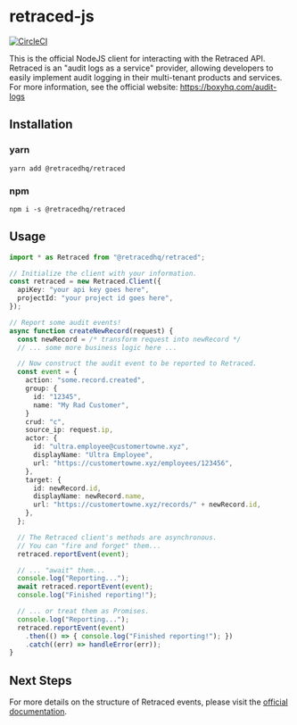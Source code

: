 # retraced-js

[![CircleCI](https://circleci.com/gh/retracedhq/retraced-js.svg?style=svg)](https://circleci.com/gh/retracedhq/retraced-js)

This is the official NodeJS client for interacting with the Retraced API. Retraced is an "audit logs as a service" provider, allowing developers to easily implement audit logging in their multi-tenant products and services. For more information, see the official website: https://boxyhq.com/audit-logs

## Installation

### yarn

```shell
yarn add @retracedhq/retraced
```

### npm

```shell
npm i -s @retracedhq/retraced
```

## Usage

```typescript
import * as Retraced from "@retracedhq/retraced";

// Initialize the client with your information.
const retraced = new Retraced.Client({
  apiKey: "your api key goes here",
  projectId: "your project id goes here",
});

// Report some audit events!
async function createNewRecord(request) {
  const newRecord = /* transform request into newRecord */
  // ... some more business logic here ...

  // Now construct the audit event to be reported to Retraced.
  const event = {
    action: "some.record.created",
    group: {
      id: "12345",
      name: "My Rad Customer",
    }
    crud: "c",
    source_ip: request.ip,
    actor: {
      id: "ultra.employee@customertowne.xyz",
      displayName: "Ultra Employee",
      url: "https://customertowne.xyz/employees/123456",
    },
    target: {
      id: newRecord.id,
      displayName: newRecord.name,
      url: "https://customertowne.xyz/records/" + newRecord.id,
    },
  };

  // The Retraced client's methods are asynchronous.
  // You can "fire and forget" them...
  retraced.reportEvent(event);

  // ... "await" them...
  console.log("Reporting...");
  await retraced.reportEvent(event);
  console.log("Finished reporting!");

  // ... or treat them as Promises.
  console.log("Reporting...");
  retraced.reportEvent(event)
    .then(() => { console.log("Finished reporting!"); })
    .catch((err) => handleError(err));
}
```

## Next Steps

For more details on the structure of Retraced events, please visit the [official documentation](https://boxyhq.com/docs/retraced/overview).
